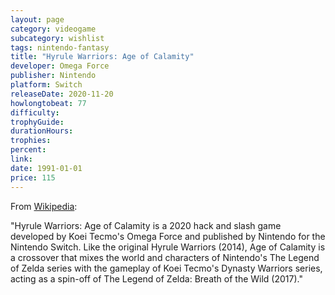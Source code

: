 ```yaml
---
layout: page
category: videogame
subcategory: wishlist
tags: nintendo-fantasy
title: "Hyrule Warriors: Age of Calamity"
developer: Omega Force
publisher: Nintendo
platform: Switch
releaseDate: 2020-11-20
howlongtobeat: 77
difficulty:
trophyGuide:
durationHours:
trophies:
percent:
link:
date: 1991-01-01
price: 115
---
```


From [Wikipedia](https://en.wikipedia.org/wiki/Hyrule_Warriors:_Age_of_Calamity):

"Hyrule Warriors: Age of Calamity is a 2020 hack and slash game developed by Koei Tecmo's Omega Force and published by Nintendo for the Nintendo Switch. Like the original Hyrule Warriors (2014), Age of Calamity is a crossover that mixes the world and characters of Nintendo's The Legend of Zelda series with the gameplay of Koei Tecmo's Dynasty Warriors series, acting as a spin-off of The Legend of Zelda: Breath of the Wild (2017)."
